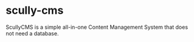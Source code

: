 # scully-cms
ScullyCMS is a simple all-in-one Content Management System that does not need a database.
